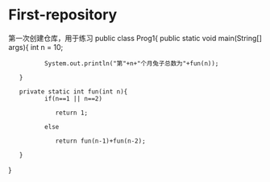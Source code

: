 # First-repository
第一次创建仓库，用于练习
public class Prog1{
       public static void main(String[] args){
              int n = 10;

              System.out.println("第"+n+"个月兔子总数为"+fun(n));

       }

       private static int fun(int n){
              if(n==1 || n==2)

                 return 1;

              else

                 return fun(n-1)+fun(n-2);

       }

}

